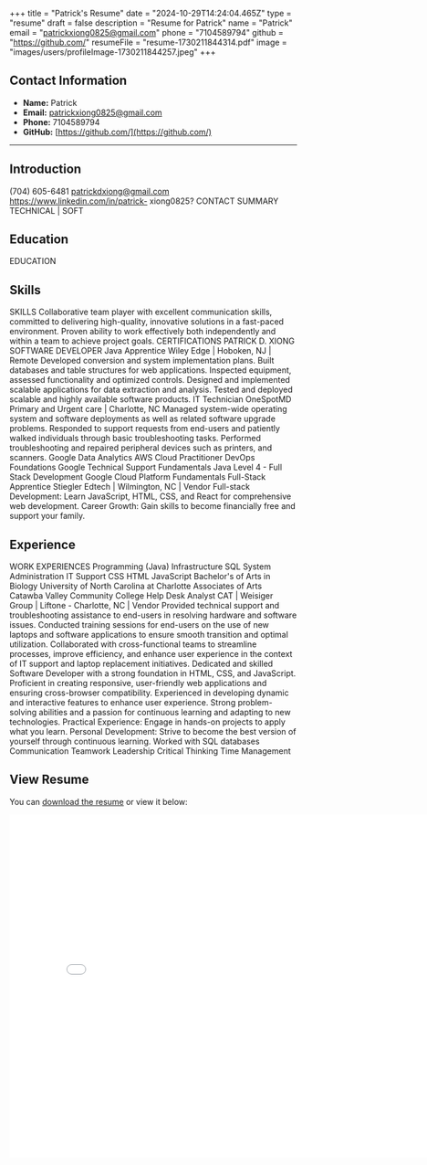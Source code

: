 
+++
title = "Patrick's Resume"
date = "2024-10-29T14:24:04.465Z"
type = "resume"
draft = false
description = "Resume for Patrick"
name = "Patrick"
email = "patrickxiong0825@gmail.com"
phone = "7104589794"
github = "https://github.com/"
resumeFile = "resume-1730211844314.pdf"
image = "images/users/profileImage-1730211844257.jpeg"
+++

## Contact Information

- **Name:** Patrick
- **Email:** [patrickxiong0825@gmail.com](mailto:patrickxiong0825@gmail.com)
- **Phone:** 7104589794
- **GitHub:** [https://github.com/](https://github.com/)

---

## Introduction
(704) 605-6481 patrickdxiong@gmail.com https://www.linkedin.com/in/patrick- xiong0825? CONTACT SUMMARY TECHNICAL | SOFT

## Education
EDUCATION

## Skills
SKILLS Collaborative team player with excellent communication skills, committed to delivering high-quality, innovative solutions in a fast-paced environment. Proven ability to work effectively both independently and within a team to achieve project goals. CERTIFICATIONS PATRICK D. XIONG SOFTWARE DEVELOPER Java Apprentice Wiley Edge | Hoboken, NJ | Remote Developed conversion and system implementation plans. Built databases and table structures for web applications. Inspected equipment, assessed functionality and optimized controls. Designed and implemented scalable applications for data extraction and analysis. Tested and deployed scalable and highly available software products. IT Technician OneSpotMD Primary and Urgent care | Charlotte, NC Managed system-wide operating system and software deployments as well as related software upgrade problems. Responded to support requests from end-users and patiently walked individuals through basic troubleshooting tasks. Performed troubleshooting and repaired peripheral devices such as printers, and scanners. Google Data Analytics AWS Cloud Practitioner DevOps Foundations Google Technical Support Fundamentals Java Level 4 - Full Stack Development Google Cloud Platform Fundamentals Full-Stack Apprentice Stiegler Edtech | Wilmington, NC | Vendor Full-stack Development: Learn JavaScript, HTML, CSS, and React for comprehensive web development. Career Growth: Gain skills to become financially free and support your family.

## Experience
WORK EXPERIENCES Programming (Java) Infrastructure SQL System Administration IT Support CSS HTML JavaScript Bachelor's of Arts in Biology University of North Carolina at Charlotte Associates of Arts Catawba Valley Community College Help Desk Analyst CAT | Weisiger Group | Liftone - Charlotte, NC | Vendor Provided technical support and troubleshooting assistance to end-users in resolving hardware and software issues. Conducted training sessions for end-users on the use of new laptops and software applications to ensure smooth transition and optimal utilization. Collaborated with cross-functional teams to streamline processes, improve efficiency, and enhance user experience in the context of IT support and laptop replacement initiatives. Dedicated and skilled Software Developer with a strong foundation in HTML, CSS, and JavaScript. Proficient in creating responsive, user-friendly web applications and ensuring cross-browser compatibility. Experienced in developing dynamic and interactive features to enhance user experience. Strong problem-solving abilities and a passion for continuous learning and adapting to new technologies. Practical Experience: Engage in hands-on projects to apply what you learn. Personal Development: Strive to become the best version of yourself through continuous learning. Worked with SQL databases Communication Teamwork Leadership Critical Thinking Time Management


## View Resume

You can [download the resume](/files/resume-1730211844314.pdf) or view it below:

<embed src="/files/resume-1730211844314.pdf" width="800" height="600" type="application/pdf" />
    